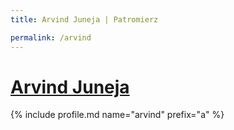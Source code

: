 ```yaml
---
title: Arvind Juneja | Patromierz

permalink: /arvind
---
```


# [Arvind Juneja](https://patronite.pl/arvind)

{% include profile.md name="arvind" prefix="a" %}

